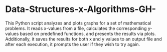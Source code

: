 # Data-Structures-x-Algorithms-GH-

This Python script analyzes and plots graphs for a set of mathematical problems. It reads x-values from a file, calculates the corresponding y-values based on predefined functions, and presents the results via plots. Additionally, it saves the results for both x and y values to an output file and after each execution, it prompts the user if they wish to try again.
